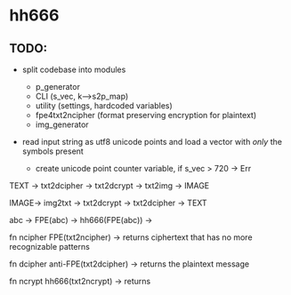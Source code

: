 # hh666

## TODO:
+  split codebase into modules
    +  p_generator
    +  CLI (s_vec, k–>s2p_map)
    +  utility (settings, hardcoded variables)
    +  fpe4txt2ncipher (format preserving encryption for plaintext)
    +  img_generator

+  read input string as utf8 unicode points and load a vector with *only* the symbols present
    +   create unicode point counter variable, if s_vec > 720 -> Err



TEXT -> txt2dcipher -> txt2dcrypt -> txt2img -> IMAGE

IMAGE-> img2txt -> txt2dcrypt -> txt2dcipher -> TEXT


abc -> FPE(abc) -> hh666(FPE(abc)) -> 



fn ncipher FPE(txt2ncipher) -> returns ciphertext that has no more recognizable patterns

fn dcipher anti-FPE(txt2dcipher) -> returns the plaintext message

fn ncrypt hh666(txt2ncrypt) -> returns 